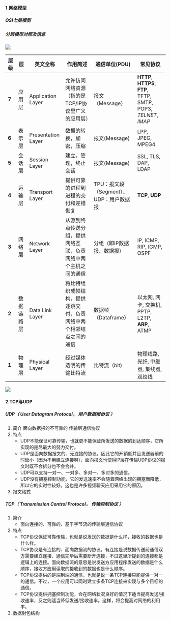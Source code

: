 #### 1.网络模型

##### OSI七层模型

##### 分层模型对照及信息
![](https://tuchuang-jiachzha.oss-cn-hangzhou.aliyuncs.com/img/2021010409370574.gif)

|层级|层|英文全称|作用简述|通信单位(PDU)|常见协议|
|---|---|---|---|---|---|
|**7**|应用层|Application Layer|允许访问网络资源（指的是TCP/IP协议里广义的应用层）|报文（Message）|**HTTP**, **HTTPS**, **FTP**, TFTP, SMTP, POP3, *TELNET*, *IMAP*|
|**6**|表示层|Presentation Layer|数据的转换，加密，压缩|报文(Message)|LPP, JPEG, MPEG4|
|**5**|会话层|Session Layer|建立，管理，终止会话|报文(Message)|SSL, TLS, DAP, LDAP|
|**4**|运输层|Transport Layer|提供可靠的进程到进程的交付和差错恢复|TPU：报文段（Segment）、UDP：用户数据报|**TCP**, **UDP**|
|**3**|网络层|Network Layer|从源到终点传送分组，提供网络互联，负责网络中两个主机之间的通信|分组（即IP数据报、数据报）|IP, ICMP, RIP, IGMP, OSPF|
|**2**|数据链路层|Data Link Layer|将比特组织成帧结构，提供逐跳交付，负责网络中两个相邻结点之间的通信|数据帧（Dataframe）|以太网, 网卡, 交换机, PPTP, L2TP, **ARP**, ATMP|
|**1**|物理层|Physical Layer|经过媒体透明的传输比特流|比特流（bit)|物理线路, 光纤, 中继器, 集线器, 双绞线|
![](https://tuchuang-jiachzha.oss-cn-hangzhou.aliyuncs.com/img/%E6%88%AA%E5%B1%8F2021-08-25%2010.30.19.png)

#### 2.TCP与UDP
##### UDP（ User Datagram Protocal， 用户数据报协议 ）
1. 简介
面向数据报的不可靠的 传输层通信协议
2. 特点
   - UDP不能保证可靠传输，也就更不能保证所发送的数据的到达顺序，它所实现的是尽最大的努力交付。
   - UDP是面向数据报文的、无连接的协议，因此它的开销低并且发送器前的时延小（因为不用建立连接啊），面向报文也使得IP层在传输UDP协议的报文时既不会拆分也不会合并。
   - UDP可以支持一对一、一对多、多对一、多对多的通信。
   - UDP没有拥塞控制功能，它的发送速率不会随着网络出现的拥塞而降低，所以它的实时性较好。这也是许多视频聊天应用采用它的原因。
3. 报文格式

##### TCP（ Transmission Control Protocol， 传输控制协议  ）
1. 简介
    - 面向连接的、可靠的、基于字节流的传输层通信协议
2. 特点
    - TCP协议保证可靠传输，也就是说发送的数据是什么样，接收的数据也是什么样。
    - TCP协议是有连接的、面向数据流的协议。有连接是说数据传送前通信双方需要建立连接、通信完毕后需要断开连接，不过这里所提到的连接都是逻辑上的连接。面向数据流的意思是说发送方应用程序发送的数据是什么顺序，接收方应用读取的接收到的数据也是什么顺序。
    - TCP协议提供的是端到端的通信，也就是说一条TCP连接只能提供一对一的通信。不过，一个应用可以同时建立多条TCP连接来实现与多个目标的通信。
    - TCP协议提供拥塞控制功能，会在网络状况良好的情况下适当提高发送/接收速率，反之则适当降低发送/接收速率。这样，将会提高对网络的利用率。
3. 数据封包结构